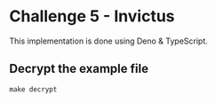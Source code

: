 # Challenge 5 - Invictus

This implementation is done using Deno & TypeScript.

## Decrypt the example file

```
make decrypt
```
